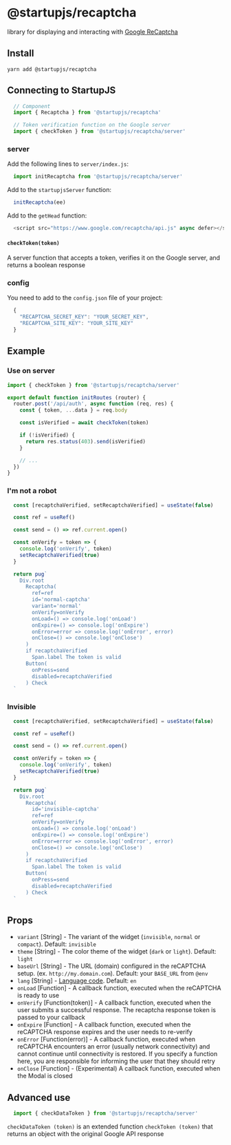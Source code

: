 # @startupjs/recaptcha

library for displaying and interacting with [Google ReCaptcha](https://www.google.com/recaptcha/about/)

## Install

`yarn add @startupjs/recaptcha`

## Connecting to StartupJS

```js
  // Component
  import { Recaptcha } from '@startupjs/recaptcha'

  // Token verification function on the Google server
  import { checkToken } from '@startupjs/recaptcha/server'
```

### server

Add the following lines to `server/index.js`:
```js
  import initRecaptcha from '@startupjs/recaptcha/server'
```
Add to the `startupjsServer` function:
```js
  initRecaptcha(ee)
```
Add to the `getHead` function:
```js
  <script src="https://www.google.com/recaptcha/api.js" async defer></script>
```

#### `checkToken(token)`
A server function that accepts a token, verifies it on the Google server, and returns a boolean response

### config

You need to add to the `config.json` file of your project:
```js
  {
    "RECAPTCHA_SECRET_KEY": "YOUR_SECRET_KEY",
    "RECAPTCHA_SITE_KEY": "YOUR_SITE_KEY"
  }
```

## Example

### Use on server
```js
import { checkToken } from '@startupjs/recaptcha/server'

export default function initRoutes (router) {
  router.post('/api/auth', async function (req, res) {
    const { token, ...data } = req.body

    const isVerified = await checkToken(token)

    if (!isVerified) {
      return res.status(403).send(isVerified)
    }

    // ...
  })
}
```

### I'm not a robot
```js
  const [recaptchaVerified, setRecaptchaVerified] = useState(false)

  const ref = useRef()

  const send = () => ref.current.open()

  const onVerify = token => {
    console.log('onVerify', token)
    setRecaptchaVerified(true)
  }

  return pug`
    Div.root
      Recaptcha(
        ref=ref
        id='normal-captcha'
        variant='normal'
        onVerify=onVerify
        onLoad=() => console.log('onLoad')
        onExpire=() => console.log('onExpire')
        onError=error => console.log('onError', error)
        onClose=() => console.log('onClose')
      )
      if recaptchaVerified
        Span.label The token is valid
      Button(
        onPress=send
        disabled=recaptchaVerified
      ) Check
  `
```

### Invisible
```js
  const [recaptchaVerified, setRecaptchaVerified] = useState(false)

  const ref = useRef()

  const send = () => ref.current.open()

  const onVerify = token => {
    console.log('onVerify', token)
    setRecaptchaVerified(true)
  }

  return pug`
    Div.root
      Recaptcha(
        id='invisible-captcha'
        ref=ref
        onVerify=onVerify
        onLoad=() => console.log('onLoad')
        onExpire=() => console.log('onExpire')
        onError=error => console.log('onError', error)
        onClose=() => console.log('onClose')
      )
      if recaptchaVerified
        Span.label The token is valid
      Button(
        onPress=send
        disabled=recaptchaVerified
      ) Check
  `
```

## Props

 - `variant` [String] - The variant of the widget (`invisible`, `normal` or `compact`). Default: `invisible`
 - `theme` [String] - The color theme of the widget (`dark` or `light`). Default: `light`
 - `baseUrl` [String] - The URL (domain) configured in the reCAPTCHA setup. (ex. `http://my.domain.com`). Default: your `BASE_URL` from `@env`
 - `lang` [String] - [Language code](https://developers.google.com/recaptcha/docs/language). Default: `en`
 - `onLoad` [Function] - A callback function, executed when the reCAPTCHA is ready to use
 - `onVerify` [Function(token)] - A callback function, executed when the user submits a successful response. The recaptcha response token is passed to your callback
 - `onExpire` [Function] - A callback function, executed when the reCAPTCHA response expires and the user needs to re-verify
 - `onError` [Function(error)] - A callback function, executed when reCAPTCHA encounters an error (usually network connectivity) and cannot continue until connectivity is restored. If you specify a function here, you are responsible for informing the user that they should retry
 - `onClose` [Function] - (Experimental) A callback function, executed when the Modal is closed

## Advanced use

```js
  import { checkDataToken } from '@startupjs/recaptcha/server'
```

`checkDataToken (token)` is an extended function `checkToken (token)` that returns an object with the original Google API response
